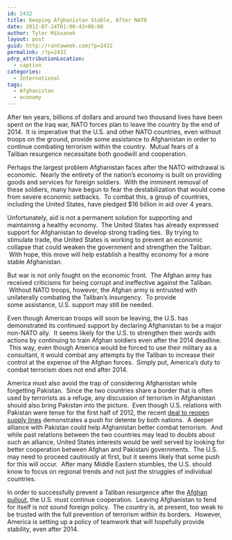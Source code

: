```yaml
---
id: 2432
title: Keeping Afghanistan Stable, After NATO
date: 2012-07-24T01:00:43+00:00
author: Tyler Miksanek
layout: post
guid: http://rantaweek.com/?p=2432
permalink: /?p=2432
pdrp_attributionLocation:
  - caption
categories:
  - International
tags:
  - Afghanistan
  - economy
---
```

After ten years, billions of dollars and around two thousand lives have been spent on the Iraq war, NATO forces plan to leave the country by the end of 2014.  It is imperative that the U.S. and other NATO countries, even without troops on the ground, provide some assistance to Afghanistan in order to continue combating terrorism within the country.  Mutual fears of a Taliban resurgence necessitate both goodwill and cooperation.

Perhaps the largest problem Afghanistan faces after the NATO withdrawal is economic.  Nearly the entirety of the nation&#8217;s economy is built on providing goods and services for foreign soldiers.  With the imminent removal of these soldiers, many have begun to fear the destabilization that would come from severe economic setbacks.  To combat this, a group of countries, including the United States, have pledged $16 billion in aid over 4 years.

Unfortunately, aid is not a permanent solution for supporting and maintaining a healthy economy.  The United States has already expressed support for Afghanistan to develop strong trading ties.  By trying to stimulate trade, the United States is working to prevent an economic collapse that could weaken the government and strengthen the Taliban.  With hope, this move will help establish a healthy economy for a more stable Afghanistan.

But war is not only fought on the economic front.  The Afghan army has received criticisms for being corrupt and ineffective against the Taliban.  Without NATO troops, however, the Afghan army is entrusted with unilaterally combating the Taliban&#8217;s insurgency.  To provide some assistance, U.S. support may still be needed.

Even though American troops will soon be leaving, the U.S. has demonstrated its continued support by declaring Afghanistan to be a major non-NATO ally.  It seems likely for the U.S. to strengthen their words with actions by continuing to train Afghan soldiers even after the 2014 deadline.  This way, even though America would be forced to use their military as a consultant, it would combat any attempts by the Taliban to increase their control at the expense of the Afghan forces.  Simply put, America&#8217;s duty to combat terrorism does not end after 2014.

America must also avoid the trap of considering Afghanistan while forgetting Pakistan.  Since the two countries share a border that is often used by terrorists as a refuge, any discussion of terrorism in Afghanistan should also bring Pakistan into the picture.  Even though U.S. relations with Pakistan were tense for the first half of 2012, the recent [deal to reopen supply lines](http://rantaweek.com/pakistan-supply-line-reopened/ "Pakistan Supply Line Reopened") demonstrates a push for detente by both nations.  A deeper alliance with Pakistan could help Afghanistan better combat terrorism.  And while past relations between the two countries may lead to doubts about such an alliance, United States interests would be well served by looking for better cooperation between Afghan and Pakistani governments.  The U.S. may need to proceed cautiously at first, but it seems likely that some push for this will occur.  After many Middle Eastern stumbles, the U.S. should know to focus on regional trends and not just the struggles of individual countries.

In order to successfully prevent a Taliban resurgence after the [Afghan pullout](http://rantaweek.com/afghan-pullout-april-15-2012/ "Leaving Afghanistan"), the U.S. must continue cooperation.  Leaving Afghanistan to fend for itself is not sound foreign policy.  The country is, at present, too weak to be trusted with the full prevention of terrorism within its borders.  However, America is setting up a policy of teamwork that will hopefully provide stability, even after 2014.